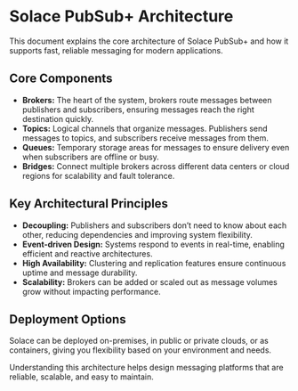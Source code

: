 # Solace PubSub+ Architecture

This document explains the core architecture of Solace PubSub+ and how it supports fast, reliable messaging for modern applications.

## Core Components

- **Brokers:** The heart of the system, brokers route messages between publishers and subscribers, ensuring messages reach the right destination quickly.
- **Topics:** Logical channels that organize messages. Publishers send messages to topics, and subscribers receive messages from them.
- **Queues:** Temporary storage areas for messages to ensure delivery even when subscribers are offline or busy.
- **Bridges:** Connect multiple brokers across different data centers or cloud regions for scalability and fault tolerance.

## Key Architectural Principles

- **Decoupling:** Publishers and subscribers don’t need to know about each other, reducing dependencies and improving system flexibility.
- **Event-driven Design:** Systems respond to events in real-time, enabling efficient and reactive architectures.
- **High Availability:** Clustering and replication features ensure continuous uptime and message durability.
- **Scalability:** Brokers can be added or scaled out as message volumes grow without impacting performance.

## Deployment Options

Solace can be deployed on-premises, in public or private clouds, or as containers, giving you flexibility based on your environment and needs.

Understanding this architecture helps design messaging platforms that are reliable, scalable, and easy to maintain.
